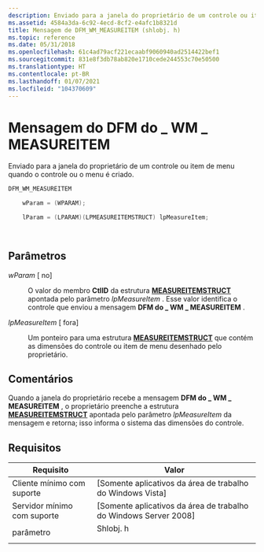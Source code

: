 ```yaml
---
description: Enviado para a janela do proprietário de um controle ou item de menu quando o controle ou o menu é criado.
ms.assetid: 4584a3da-6c92-4ecd-8cf2-e4afc1b8321d
title: Mensagem de DFM_WM_MEASUREITEM (shlobj. h)
ms.topic: reference
ms.date: 05/31/2018
ms.openlocfilehash: 61c4ad79acf221ecaabf9060940ad2514422bef1
ms.sourcegitcommit: 831e8f3db78ab820e1710cede244553c70e50500
ms.translationtype: HT
ms.contentlocale: pt-BR
ms.lasthandoff: 01/07/2021
ms.locfileid: "104370609"
---
```

# <a name="dfm_wm_measureitem-message"></a>Mensagem do DFM do \_ WM \_ MEASUREITEM

Enviado para a janela do proprietário de um controle ou item de menu quando o controle ou o menu é criado.


```C++
DFM_WM_MEASUREITEM 

    wParam = (WPARAM);

    lParam = (LPARAM)(LPMEASUREITEMSTRUCT) lpMeasureItem;

            
```



## <a name="parameters"></a>Parâmetros

<dl> <dt>

*wParam* \[ no\]
</dt> <dd>

O valor do membro **CtlID** da estrutura [**MEASUREITEMSTRUCT**](/windows/win32/api/winuser/ns-winuser-measureitemstruct) apontada pelo parâmetro *lpMeasureItem* . Esse valor identifica o controle que enviou a mensagem **DFM do \_ WM \_ MEASUREITEM** .

</dd> <dt>

*lpMeasureItem* \[ fora\]
</dt> <dd>

Um ponteiro para uma estrutura [**MEASUREITEMSTRUCT**](/windows/win32/api/winuser/ns-winuser-measureitemstruct) que contém as dimensões do controle ou item de menu desenhado pelo proprietário.

</dd> </dl>

## <a name="remarks"></a>Comentários

Quando a janela do proprietário recebe a mensagem **DFM do \_ WM \_ MEASUREITEM** , o proprietário preenche a estrutura [**MEASUREITEMSTRUCT**](/windows/win32/api/winuser/ns-winuser-measureitemstruct) apontada pelo parâmetro *lpMeasureItem* da mensagem e retorna; isso informa o sistema das dimensões do controle.

## <a name="requirements"></a>Requisitos



| Requisito | Valor |
|-------------------------------------|-------------------------------------------------------------------------------------|
| Cliente mínimo com suporte<br/> | \[Somente aplicativos da área de trabalho do Windows Vista\]<br/>                                      |
| Servidor mínimo com suporte<br/> | \[Somente aplicativos da área de trabalho do Windows Server 2008\]<br/>                                |
| parâmetro<br/>                   | <dl> <dt>Shlobj. h</dt> </dl> |



 

 
